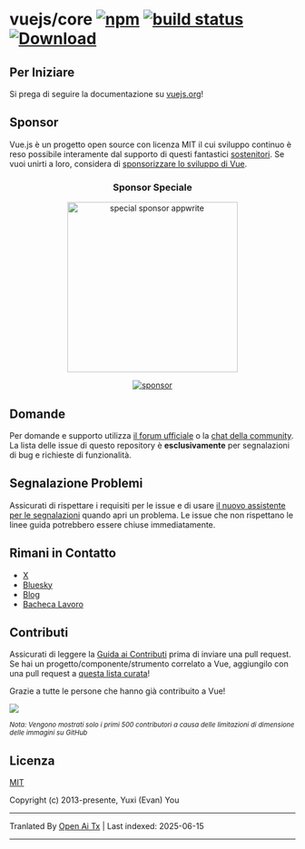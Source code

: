 # vuejs/core [![npm](https://img.shields.io/npm/v/vue.svg)](https://www.npmjs.com/package/vue) [![build status](https://github.com/vuejs/core/actions/workflows/ci.yml/badge.svg?branch=main)](https://github.com/vuejs/core/actions/workflows/ci.yml) [![Download](https://img.shields.io/npm/dm/vue)](https://www.npmjs.com/package/vue)

## Per Iniziare

Si prega di seguire la documentazione su [vuejs.org](https://vuejs.org/)!

## Sponsor

Vue.js è un progetto open source con licenza MIT il cui sviluppo continuo è reso possibile interamente dal supporto di questi fantastici [sostenitori](https://github.com/vuejs/core/blob/main/BACKERS.md). Se vuoi unirti a loro, considera di [ sponsorizzare lo sviluppo di Vue](https://vuejs.org/sponsor/).

<p align="center">
  <h3 align="center">Sponsor Speciale</h3>
</p>

<p align="center">
  <a target="_blank" href="https://github.com/appwrite/appwrite">
  <img alt="special sponsor appwrite" src="https://sponsors.vuejs.org/images/appwrite.svg" width="300">
  </a>
</p>

<p align="center">
  <a target="_blank" href="https://vuejs.org/sponsor/#current-sponsors">
    <img alt="sponsor" src="https://sponsors.vuejs.org/sponsors.svg?v3">
  </a>
</p>

## Domande

Per domande e supporto utilizza [il forum ufficiale](https://forum.vuejs.org) o la [chat della community](https://chat.vuejs.org/). La lista delle issue di questo repository è **esclusivamente** per segnalazioni di bug e richieste di funzionalità.

## Segnalazione Problemi

Assicurati di rispettare i requisiti per le issue e di usare [il nuovo assistente per le segnalazioni](https://new-issue.vuejs.org/) quando apri un problema. Le issue che non rispettano le linee guida potrebbero essere chiuse immediatamente.

## Rimani in Contatto

- [X](https://x.com/vuejs)
- [Bluesky](https://bsky.app/profile/vuejs.org)
- [Blog](https://blog.vuejs.org/)
- [Bacheca Lavoro](https://vuejobs.com/?ref=vuejs)

## Contributi

Assicurati di leggere la [Guida ai Contributi](https://github.com/vuejs/core/blob/main/.github/contributing.md) prima di inviare una pull request. Se hai un progetto/componente/strumento correlato a Vue, aggiungilo con una pull request a [questa lista curata](https://github.com/vuejs/awesome-vue)!

Grazie a tutte le persone che hanno già contribuito a Vue!

<a href="https://github.com/vuejs/core/graphs/contributors"><img src="https://opencollective.com/vuejs/contributors.svg?width=890&limit=500" /></a>

<sub>_Nota: Vengono mostrati solo i primi 500 contributori a causa delle limitazioni di dimensione delle immagini su GitHub_</sub>

## Licenza

[MIT](https://opensource.org/licenses/MIT)

Copyright (c) 2013-presente, Yuxi (Evan) You

---

Tranlated By [Open Ai Tx](https://github.com/OpenAiTx/OpenAiTx) | Last indexed: 2025-06-15

---